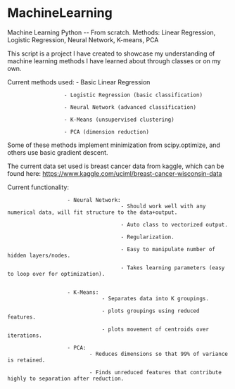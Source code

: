 # MachineLearning
Machine Learning Python -- From scratch. Methods: Linear Regression, Logistic Regression, Neural Network, K-means, PCA

This script is a project I have created to showcase my understanding of machine learning methods I have learned about
through classes or on my own.

Current methods used:
                      - Basic Linear Regression
                      
                      - Logistic Regression (basic classification)
                      
                      - Neural Network (advanced classification)
                      
                      - K-Means (unsupervised clustering)
                      
                      - PCA (dimension reduction)
                      
Some of these methods implement minimization from scipy.optimize, and others use basic gradient descent.
                   
The current data set used is breast cancer data from kaggle, which can be found here: https://www.kaggle.com/uciml/breast-cancer-wisconsin-data

Current functionality:

                       - Neural Network:
                                        - Should work well with any numerical data, will fit structure to the data+output.
                                        
                                        - Auto class to vectorized output.
                                        
                                        - Regularization.
                                        
                                        - Easy to manipulate number of hidden layers/nodes.
                                        
                                        - Takes learning parameters (easy to loop over for optimization).
                                  
                                        
                       - K-Means:
                                  - Separates data into K groupings.
                                  
                                  - plots groupings using reduced features.
                                  
                                  - plots movement of centroids over iterations.
                                  
                       - PCA:
                              - Reduces dimensions so that 99% of variance is retained.
                              
                              - Finds unreduced features that contribute highly to separation after reduction.
                              
